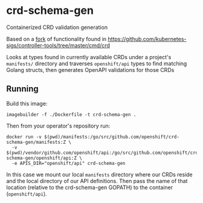 # crd-schema-gen
Containerized CRD validation generation

Based on a [fork](https://github.com/openshift/kubernetes-sigs-controller-tools) of functionality found in https://github.com/kubernetes-sigs/controller-tools/tree/master/cmd/crd

Looks at types found in currently available CRDs under a project's `manifests/` directory and traverses `openshift/api` types to find matching Golang structs, then generates OpenAPI validations for those CRDs

## Running

Build this image:
```
imagebuilder -f ./Dockerfile -t crd-schema-gen .
```

Then from your operator's repository run:

```
docker run -v $(pwd)/manifests:/go/src/github.com/openshift/crd-schema-gen/manifests:Z \
  -v $(pwd)/vendor/github.com/openshift/api:/go/src/github.com/openshift/crd-schema-gen/openshift/api:Z \
  -e APIS_DIR="openshift/api" crd-schema-gen
```

In this case we mount our local `manifests` directory where our CRDs reside and the local directory of our API definitions. Then pass the name of that location (relative to the crd-schema-gen GOPATH) to the container (`openshift/api`).